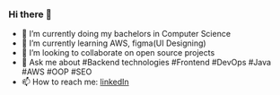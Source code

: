 ### Hi there 👋

- 🔭 I’m currently doing my bachelors in Computer Science
- 🌱 I’m currently learning AWS, figma(UI Designing)
- 👯 I’m looking to collaborate on open source projects
- 💬 Ask me about #Backend technologies #Frontend #DevOps #Java #AWS #OOP #SEO
- 📫 How to reach me: [linkedIn](https://www.linkedin.com/in/abby-bega/)
